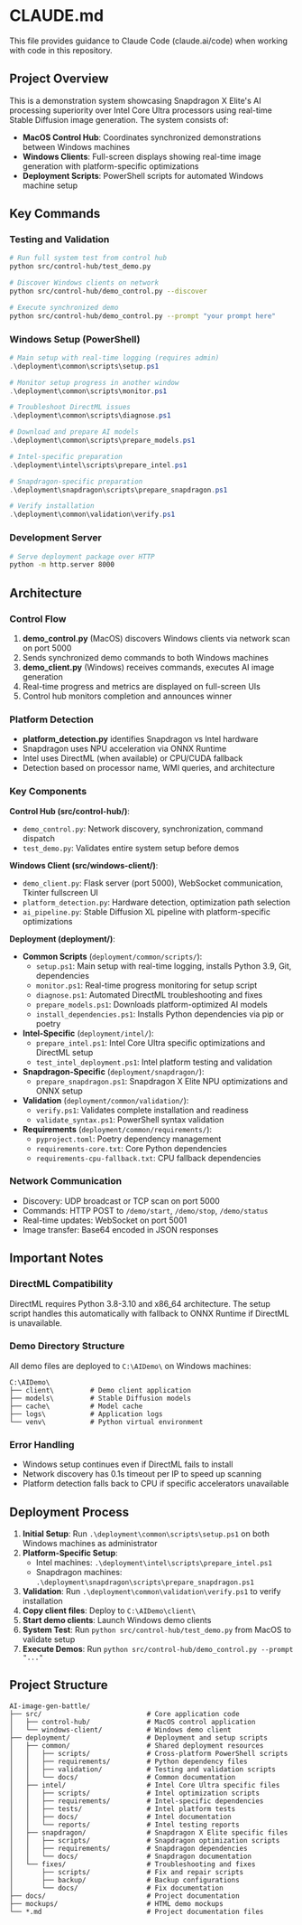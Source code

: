 # CLAUDE.md

This file provides guidance to Claude Code (claude.ai/code) when working with code in this repository.

## Project Overview

This is a demonstration system showcasing Snapdragon X Elite's AI processing superiority over Intel Core Ultra processors using real-time Stable Diffusion image generation. The system consists of:

- **MacOS Control Hub**: Coordinates synchronized demonstrations between Windows machines
- **Windows Clients**: Full-screen displays showing real-time image generation with platform-specific optimizations
- **Deployment Scripts**: PowerShell scripts for automated Windows machine setup

## Key Commands

### Testing and Validation
```bash
# Run full system test from control hub
python src/control-hub/test_demo.py

# Discover Windows clients on network
python src/control-hub/demo_control.py --discover

# Execute synchronized demo
python src/control-hub/demo_control.py --prompt "your prompt here"
```

### Windows Setup (PowerShell)
```powershell
# Main setup with real-time logging (requires admin)
.\deployment\common\scripts\setup.ps1

# Monitor setup progress in another window
.\deployment\common\scripts\monitor.ps1

# Troubleshoot DirectML issues
.\deployment\common\scripts\diagnose.ps1

# Download and prepare AI models
.\deployment\common\scripts\prepare_models.ps1

# Intel-specific preparation
.\deployment\intel\scripts\prepare_intel.ps1

# Snapdragon-specific preparation
.\deployment\snapdragon\scripts\prepare_snapdragon.ps1

# Verify installation
.\deployment\common\validation\verify.ps1
```

### Development Server
```bash
# Serve deployment package over HTTP
python -m http.server 8000
```

## Architecture

### Control Flow
1. **demo_control.py** (MacOS) discovers Windows clients via network scan on port 5000
2. Sends synchronized demo commands to both Windows machines
3. **demo_client.py** (Windows) receives commands, executes AI image generation
4. Real-time progress and metrics are displayed on full-screen UIs
5. Control hub monitors completion and announces winner

### Platform Detection
- **platform_detection.py** identifies Snapdragon vs Intel hardware
- Snapdragon uses NPU acceleration via ONNX Runtime
- Intel uses DirectML (when available) or CPU/CUDA fallback
- Detection based on processor name, WMI queries, and architecture

### Key Components

**Control Hub (src/control-hub/)**:
- `demo_control.py`: Network discovery, synchronization, command dispatch
- `test_demo.py`: Validates entire system setup before demos

**Windows Client (src/windows-client/)**:
- `demo_client.py`: Flask server (port 5000), WebSocket communication, Tkinter fullscreen UI
- `platform_detection.py`: Hardware detection, optimization path selection
- `ai_pipeline.py`: Stable Diffusion XL pipeline with platform-specific optimizations

**Deployment (deployment/)**:
- **Common Scripts** (`deployment/common/scripts/`):
  - `setup.ps1`: Main setup with real-time logging, installs Python 3.9, Git, dependencies
  - `monitor.ps1`: Real-time progress monitoring for setup script
  - `diagnose.ps1`: Automated DirectML troubleshooting and fixes
  - `prepare_models.ps1`: Downloads platform-optimized AI models
  - `install_dependencies.ps1`: Installs Python dependencies via pip or poetry
- **Intel-Specific** (`deployment/intel/`):
  - `prepare_intel.ps1`: Intel Core Ultra specific optimizations and DirectML setup
  - `test_intel_deployment.ps1`: Intel platform testing and validation
- **Snapdragon-Specific** (`deployment/snapdragon/`):
  - `prepare_snapdragon.ps1`: Snapdragon X Elite NPU optimizations and ONNX setup
- **Validation** (`deployment/common/validation/`):
  - `verify.ps1`: Validates complete installation and readiness
  - `validate_syntax.ps1`: PowerShell syntax validation
- **Requirements** (`deployment/common/requirements/`):
  - `pyproject.toml`: Poetry dependency management
  - `requirements-core.txt`: Core Python dependencies
  - `requirements-cpu-fallback.txt`: CPU fallback dependencies

### Network Communication
- Discovery: UDP broadcast or TCP scan on port 5000
- Commands: HTTP POST to `/demo/start`, `/demo/stop`, `/demo/status`
- Real-time updates: WebSocket on port 5001
- Image transfer: Base64 encoded in JSON responses

## Important Notes

### DirectML Compatibility
DirectML requires Python 3.8-3.10 and x86_64 architecture. The setup script handles this automatically with fallback to ONNX Runtime if DirectML is unavailable.

### Demo Directory Structure
All demo files are deployed to `C:\AIDemo\` on Windows machines:
```
C:\AIDemo\
├── client\         # Demo client application
├── models\         # Stable Diffusion models
├── cache\          # Model cache
├── logs\           # Application logs
└── venv\           # Python virtual environment
```

### Error Handling
- Windows setup continues even if DirectML fails to install
- Network discovery has 0.1s timeout per IP to speed up scanning
- Platform detection falls back to CPU if specific accelerators unavailable

## Deployment Process

1. **Initial Setup**: Run `.\deployment\common\scripts\setup.ps1` on both Windows machines as administrator
2. **Platform-Specific Setup**:
   - Intel machines: `.\deployment\intel\scripts\prepare_intel.ps1`
   - Snapdragon machines: `.\deployment\snapdragon\scripts\prepare_snapdragon.ps1`
3. **Validation**: Run `.\deployment\common\validation\verify.ps1` to verify installation
4. **Copy client files**: Deploy to `C:\AIDemo\client\`
5. **Start demo clients**: Launch Windows demo clients
6. **System Test**: Run `python src/control-hub/test_demo.py` from MacOS to validate setup
7. **Execute Demos**: Run `python src/control-hub/demo_control.py --prompt "..."`

## Project Structure

```
AI-image-gen-battle/
├── src/                          # Core application code
│   ├── control-hub/              # MacOS control application
│   └── windows-client/           # Windows demo client
├── deployment/                   # Deployment and setup scripts
│   ├── common/                   # Shared deployment resources
│   │   ├── scripts/              # Cross-platform PowerShell scripts
│   │   ├── requirements/         # Python dependency files
│   │   ├── validation/           # Testing and validation scripts
│   │   └── docs/                 # Common documentation
│   ├── intel/                    # Intel Core Ultra specific files
│   │   ├── scripts/              # Intel optimization scripts
│   │   ├── requirements/         # Intel-specific dependencies
│   │   ├── tests/                # Intel platform tests
│   │   ├── docs/                 # Intel documentation
│   │   └── reports/              # Intel testing reports
│   ├── snapdragon/               # Snapdragon X Elite specific files
│   │   ├── scripts/              # Snapdragon optimization scripts
│   │   ├── requirements/         # Snapdragon dependencies
│   │   └── docs/                 # Snapdragon documentation
│   └── fixes/                    # Troubleshooting and fixes
│       ├── scripts/              # Fix and repair scripts
│       ├── backup/               # Backup configurations
│       └── docs/                 # Fix documentation
├── docs/                         # Project documentation
├── mockups/                      # HTML demo mockups
└── *.md                          # Project documentation files
```